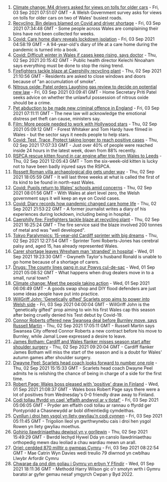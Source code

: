 1. [Climate change: M4 drivers asked for views on tolls for older cars](https://www.bbc.co.uk/news/uk-wales-58424221?at_medium=RSS&at_campaign=KARANGA) - Fri, 03 Sep 2021 07:51:07 GMT - A Welsh Government survey asks for views on tolls for older cars on two of Wales' busiest roads.
2. [Recycling: Bin delays blamed on Covid and driver shortage](https://www.bbc.co.uk/news/uk-wales-58429145?at_medium=RSS&at_campaign=KARANGA) - Fri, 03 Sep 2021 07:34:48 GMT - Some people across Wales are complaining their bins have not been collected for weeks.
3. [Covid: Care home diary reveals lockdown isolation](https://www.bbc.co.uk/news/uk-wales-58424222?at_medium=RSS&at_campaign=KARANGA) - Fri, 03 Sep 2021 04:58:19 GMT - A 94-year-old's diary of life at a care home during the pandemic is turned into a book.
4. [Covid: Difficult winter in Wales if cases keep rising, says doctor](https://www.bbc.co.uk/news/uk-wales-58421067?at_medium=RSS&at_campaign=KARANGA) - Thu, 02 Sep 2021 20:15:42 GMT - Public health director Kelechi Nnoaham says everything must be done to stop the rising trend.
5. [Firefighters tackle blaze at Caerphilly recycling plant](https://www.bbc.co.uk/news/uk-wales-58422416?at_medium=RSS&at_campaign=KARANGA) - Thu, 02 Sep 2021 21:10:56 GMT - Residents are asked to close windows and doors because of "an accumulation of smoke".
6. [Nitrous oxide: Patel orders Laughing gas review to decide on potential new law](https://www.bbc.co.uk/news/uk-politics-58426792?at_medium=RSS&at_campaign=KARANGA) - Fri, 03 Sep 2021 03:09:41 GMT - Home Secretary Priti Patel seeks advice on whether the unlawful possession of nitrous oxide should be a crime.
7. [Pet abduction to be made new criminal offence in England](https://www.bbc.co.uk/news/uk-58423967?at_medium=RSS&at_campaign=KARANGA) - Fri, 03 Sep 2021 07:11:11 GMT - The new law will acknowledge the emotional distress pet theft can cause, ministers say.
8. [Film: More people needed to work with Hollywood stars](https://www.bbc.co.uk/news/uk-wales-58409551?at_medium=RSS&at_campaign=KARANGA) - Thu, 02 Sep 2021 05:09:12 GMT - Forest Whitaker and Tom Hardy have filmed in Wales - but the sector says it needs people to help stars.
9. [Covid: Test, Trace, Protect taking longer to reach positive cases](https://www.bbc.co.uk/news/uk-wales-58420172?at_medium=RSS&at_campaign=KARANGA) - Thu, 02 Sep 2021 17:07:33 GMT - Just over 40% of people were reached inside 24 hours in the latest week, down from 88% recently.
10. [RSPCA rescue kitten found in car engine after trip from Wales to Leeds](https://www.bbc.co.uk/news/uk-england-leeds-58422786?at_medium=RSS&at_campaign=KARANGA) - Thu, 02 Sep 2021 12:05:43 GMT - Tom the six-week-old kitten is lucky not to have been badly injured says the RSPCA.
11. [Rossett Roman villa archaeological dig gets under way](https://www.bbc.co.uk/news/uk-wales-58427470?at_medium=RSS&at_campaign=KARANGA) - Thu, 02 Sep 2021 18:05:59 GMT - It will last three weeks at what is called the first of its kind to be found in north-east Wales.
12. [Covid: Pupils return to Wales' schools amid concerns](https://www.bbc.co.uk/news/uk-wales-58413690?at_medium=RSS&at_campaign=KARANGA) - Thu, 02 Sep 2021 08:01:56 GMT - With Wales at alert level zero, the Welsh government says it will keep an eye on Covid cases.
13. [Covid: Diary records how pandemic changed care home life](https://www.bbc.co.uk/news/uk-wales-58429748?at_medium=RSS&at_campaign=KARANGA) - Thu, 02 Sep 2021 21:53:22 GMT - A former journalist writes a diary of his experiences during lockdown, including being in hospital.
14. [Caerphilly fire: Firefighters tackle blaze at recycling plant](https://www.bbc.co.uk/news/uk-wales-58425928?at_medium=RSS&at_campaign=KARANGA) - Thu, 02 Sep 2021 16:25:24 GMT - The fire service said the blaze involved 200 tonnes of metal and was "well developed".
15. [Tokyo Paralympics: 15-year-old Cardiff sprinter with big dreams](https://www.bbc.co.uk/news/uk-wales-58421065?at_medium=RSS&at_campaign=KARANGA) - Thu, 02 Sep 2021 12:27:54 GMT - Sprinter Tomi Roberts-Jones has cerebral palsy and, aged 15, has already represented Wales.
16. [Carer shortage leaves Wrexham man 'stranded' in hospital](https://www.bbc.co.uk/news/uk-wales-58416257?at_medium=RSS&at_campaign=KARANGA) - Wed, 01 Sep 2021 19:23:30 GMT - Gwyneth Taylor's husband Ronald is unable to go home because of a shortage of carers.
17. [Drugs: The county lines gang in our Powys cul-de-sac](https://www.bbc.co.uk/news/uk-wales-58399117?at_medium=RSS&at_campaign=KARANGA) - Wed, 01 Sep 2021 05:08:52 GMT - What happens when drug dealers move in to a small, rural town?
18. [Climate change: Meet the people taking action](https://www.bbc.co.uk/news/uk-wales-58399174?at_medium=RSS&at_campaign=KARANGA) - Wed, 01 Sep 2021 06:06:49 GMT - A goods swap shop and DIY flood defenders are just some ideas people have put into practice.
19. [WillGriff John: 'Genetically gifted' Scarlets prop aims to power into Welsh side](https://www.bbc.co.uk/sport/rugby-union/58427903?at_medium=RSS&at_campaign=KARANGA) - Fri, 03 Sep 2021 04:00:04 GMT - WillGriff John is the "genetically gifted" prop aiming to win his first Wales cap this season after being cruelly denied his Test debut by Covid-19.
20. [Connor Roberts offered new Swansea deal before Burnley move, says Russell Martin](https://www.bbc.co.uk/sport/football/58424161?at_medium=RSS&at_campaign=KARANGA) - Thu, 02 Sep 2021 17:05:11 GMT - Russell Martin says Swansea City offered Connor Roberts a new contract before his move to Burnley, while Jamal Lowe expressed a desire to leave.
21. [James Botham: Cardiff and Wales flanker misses season start after shoulder surgery](https://www.bbc.co.uk/sport/rugby-union/58420973?at_medium=RSS&at_campaign=KARANGA) - Thu, 02 Sep 2021 09:20:04 GMT - Cardiff flanker James Botham will miss the start of the season and is a doubt for Wales' autumn games after shoulder surgery.
22. [Dwayne Peel: Scarlets head coach looks forward to number one role](https://www.bbc.co.uk/sport/rugby-union/58421441?at_medium=RSS&at_campaign=KARANGA) - Thu, 02 Sep 2021 15:15:33 GMT - Scarlets head coach Dwayne Peel admits he is relishing the chance of being in charge of a side for the first time.
23. [Robert Page: Wales boss pleased with 'positive' draw in Finland](https://www.bbc.co.uk/sport/av/football/58416758?at_medium=RSS&at_campaign=KARANGA) - Wed, 01 Sep 2021 21:08:37 GMT - Wales boss Robert Page says there were a lot of positives from Wednesday's 0-0 friendly draw away to Finland.
24. [Codi tollau ffyrdd yn cael 'effaith andwyol ar y tlotaf'](https://www.bbc.co.uk/newyddion/58425536?at_medium=RSS&at_campaign=KARANGA) - Fri, 03 Sep 2021 05:06:05 GMT - Pryder am effaith codi tollau ar rannau o ffyrdd ger Pontypridd a Chasnewydd ar bobl difreintiedig cymdeithas.
25. [Cynllun i droi hen ysgol yn llety gwyliau'n codi cynnen](https://www.bbc.co.uk/newyddion/58426003?at_medium=RSS&at_campaign=KARANGA) - Fri, 03 Sep 2021 05:11:45 GMT - Trigolion lleol yn gwrthwynebu cais i droi hen ysgol Rowen yn llety gwyliau moethus.
26. [Gohirio llawdriniaethau dewisol yn y gorllewin](https://www.bbc.co.uk/newyddion/58415019?at_medium=RSS&at_campaign=KARANGA) - Thu, 02 Sep 2021 15:49:29 GMT - Bwrdd Iechyd Hywel Dda yn canslo llawdriniaethau orthopedig mewn dau leoliad a chau wardiau mewn un arall.
27. [Oriel: cerdded 870 milltir o gwmpas Cymru](https://www.bbc.co.uk/newyddion/58401087?at_medium=RSS&at_campaign=KARANGA) - Fri, 03 Sep 2021 08:22:54 GMT - Mae Catrin Wyn Davies wedi treulio 79 diwrnod yn cwblhau Llwybr Arfordir Cymru
28. [Chwarae da ond dim goliau i Gymru yn erbyn Y Ffindir](https://www.bbc.co.uk/newyddion/58415167?at_medium=RSS&at_campaign=KARANGA) - Wed, 01 Sep 2021 18:11:36 GMT - Methodd Harry Wilson gic o'r smotyn wrth i Gymru baratoi ar gyfer gemau nesaf ymgyrch Cwpan y Byd 2022.
